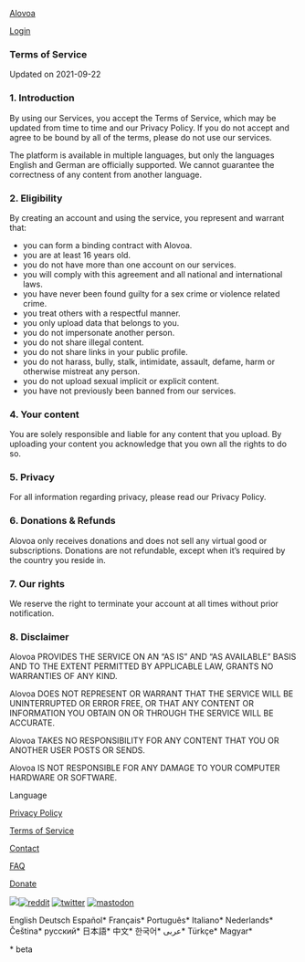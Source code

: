 [Alovoa](https://alovoa.com/)

[Login](https://app.alovoa.com/)

### Terms of Service

Updated on 2021-09-22

### 1\. Introduction

By using our Services, you accept the Terms of Service, which may be updated from time to time and our Privacy Policy. If you do not accept and agree to be bound by all of the terms, please do not use our services.

The platform is available in multiple languages, but only the languages English and German are officially supported. We cannot guarantee the correctness of any content from another language.

### 2\. Eligibility

By creating an account and using the service, you represent and warrant that:

* you can form a binding contract with Alovoa.
* you are at least 16 years old.
* you do not have more than one account on our services.
* you will comply with this agreement and all national and international laws.
* you have never been found guilty for a sex crime or violence related crime.
* you treat others with a respectful manner.
* you only upload data that belongs to you.
* you do not impersonate another person.
* you do not share illegal content.
* you do not share links in your public profile.
* you do not harass, bully, stalk, intimidate, assault, defame, harm or otherwise mistreat any person.
* you do not upload sexual implicit or explicit content.
* you have not previously been banned from our services.

### 4\. Your content

You are solely responsible and liable for any content that you upload. By uploading your content you acknowledge that you own all the rights to do so.

### 5\. Privacy

For all information regarding privacy, please read our Privacy Policy.

### 6\. Donations & Refunds

Alovoa only receives donations and does not sell any virtual good or subscriptions. Donations are not refundable, except when it’s required by the country you reside in.

### 7\. Our rights

We reserve the right to terminate your account at all times without prior notification.

### 8\. Disclaimer

Alovoa PROVIDES THE SERVICE ON AN “AS IS” AND “AS AVAILABLE” BASIS AND TO THE EXTENT PERMITTED BY APPLICABLE LAW, GRANTS NO WARRANTIES OF ANY KIND.

Alovoa DOES NOT REPRESENT OR WARRANT THAT THE SERVICE WILL BE UNINTERRUPTED OR ERROR FREE, OR THAT ANY CONTENT OR INFORMATION YOU OBTAIN ON OR THROUGH THE SERVICE WILL BE ACCURATE.

Alovoa TAKES NO RESPONSIBILITY FOR ANY CONTENT THAT YOU OR ANOTHER USER POSTS OR SENDS.

Alovoa IS NOT RESPONSIBLE FOR ANY DAMAGE TO YOUR COMPUTER HARDWARE OR SOFTWARE.

Language

[Privacy Policy](https://alovoa.com/privacy)

[Terms of Service](https://alovoa.com/tos)

[Contact](https://alovoa.com/imprint)

[FAQ](https://alovoa.com/faq)

[Donate](https://alovoa.com/donate-list)

  [![](/img/github.svg)](https://www.github.com/Alovoa/Alovoa/)[![reddit](/img/r-icon.svg)](https://www.reddit.com/r/Alovoa/) [![twitter](/img/t-icon.svg)](https://twitter.com/alovoa_love) [![mastodon](/img/m-icon.svg)](https://mastodon.social/@alovoa_love)

English Deutsch Español\* Français\* Português\* Italiano\* Nederlands\* Čeština\* русский\* 日本語\* 中文\* 한국어\* عربى\* Türkçe\* Magyar\*

\* beta